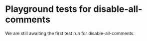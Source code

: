 # Playground tests for disable-all-comments
We are still awaiting the first test run for disable-all-comments.
